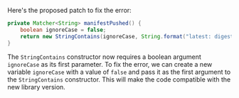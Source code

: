 Here's the proposed patch to fix the error:

```java
private Matcher<String> manifestPushed() {
    boolean ignoreCase = false;
    return new StringContains(ignoreCase, String.format("latest: digest: %s", this.image.digest()));
}
```

The `StringContains` constructor now requires a boolean argument `ignoreCase` as its first parameter. To fix the error, we can create a new variable `ignoreCase` with a value of `false` and pass it as the first argument to the `StringContains` constructor. This will make the code compatible with the new library version.